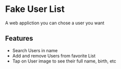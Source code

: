 # Fake User List
A web appliction you can chose a user you want

## Features
- Search Users in name
- Add and remove Users from favorite List
- Tap on User image to see their full name, birth, etc
